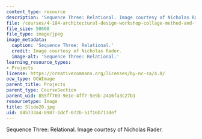 ```yaml
---
content_type: resource
description: 'Sequence Three: Relational. Image courtesy of Nicholas Rader.'
file: /courses/4-184-architectural-design-workshop-collage-method-and-form-spring-2004/045733a489871dcf072b51f16b713def_Slide20.jpg
file_size: 50608
file_type: image/jpeg
image_metadata:
  caption: 'Sequence Three: Relational.'
  credit: Image courtesy of Nicholas Rader.
  image-alt: 'Sequence Three: Relational.'
learning_resource_types:
- Projects
license: https://creativecommons.org/licenses/by-nc-sa/4.0/
ocw_type: OCWImage
parent_title: Projects
parent_type: CourseSection
parent_uid: 855ff769-9e1e-4ff7-5e9b-2416fa3c27b1
resourcetype: Image
title: Slide20.jpg
uid: 045733a4-8987-1dcf-072b-51f16b713def
---
```

Sequence Three: Relational. Image courtesy of Nicholas Rader.